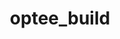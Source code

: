 ---
parent_project: optee
permalink: /engineering/projects/optee/optee_build/
project_link_name: optee_build
project_stats: 'true'
project_url: https://github.com/OP-TEE/build
title: optee_build
---